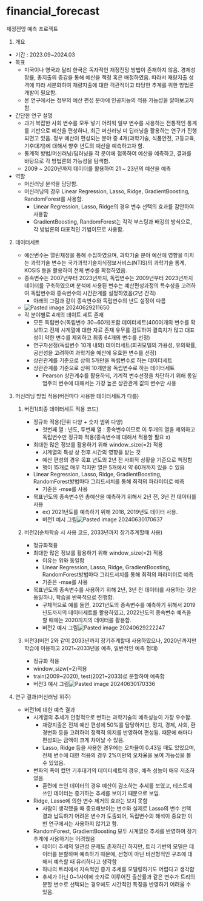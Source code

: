 # financial_forecast
재정전망 예측 프로젝트
1. 개요
- 기간 : 2023.09~2024.03
- 목표 
	- 미국이나 영국과 달리 한국은 독자적인 재정전망 방법이 존재하지 않음. 경제성장률, 총지출의 증감을 통해 예산을 책정 혹은 배정하였음. 따라서 재량지출 성격에 따라 세분화하여 재량지출에 대한 객관적이고 타당한 추계를 위한 방법론 개발이 필요함.
	- 본 연구에서는 정부의 예산 편성 분야에 인공지능의 적용 가능성을 알아보고자함.
- 간단한 연구 설명
	- 과거 복잡한 사회 변수를 모두 넣기 어려워 일부 변수를 사용하는 전통적인 통계를 기반으로 예산을 편성하나, 최근 머신러닝 미 딥러닝을 활용하는 연구가 진행되면고 있음. 정부 예산이 편성되는 분야 중 4개(과학기술, 식품안전, 고등교육, 기후대기)에 대해서 향후 년도의 예산을 예측하고자 함.
	- 통계적 방법/머신러닝/딥러닝을 각 분야에 접목하여 예산을 예측하고, 결과를 바탕으로 각 방법론의 가능성을 탐색함.
	- 2009 ~ 2020년까지 데이터를 활용하여 21 ~ 23년의 예산을 예측
- 역할
	- 머신러닝 분석을 담당함. 
	- 머신러닝의 경우 Linear Regression, Lasso, Ridge, GradientBoosting, RandomForest를 사용함.
		- Linear Regression, Lasso, Ridge의 경우 변수 선택의 효과를 감안하여 사용함
		- GradientBoosting, RandomForest는 각각 부스팅과 배깅의 방식으로, 각 방법론의 대표적인 기법이므로 사용함.
		
2. 데이터세트
	- 예산변수는 열린재정을 통해 수집하였으며, 과학기술 분야 예산에 영향을 미치는 과학기술 변수는 국가과학기술지식정보서비스(NTIS)의 과학기술 통계, KOSIS 등을 활용하여 전체 변수를 확정하였음.
	- 종속변수는 2007년부터 2023년까지, 독립변수는 2009년부터 2023년까지 데이터를 구축하였으며 분석에 사용된 변수는 예산편성과정의 특수성을 고려하여 독립변수와 종속변수의 시간관계를 설정하였음(2년 간격)
		- 아래의 그림과 같이 종속변수와 독립변수의 년도 설정이 다름
	- ![Pasted image 20240629211650](https://github.com/gyeong-min-kim-a/financial_forecast/assets/174190109/d0f30a56-0de0-4cfc-a68a-1f743ab7d305)
	- 각 분야별로 4개의 데이트 세트 존재
		- 모든 독립변수(독립변수 30~60개)포함 데이터세트(400여개의 변수를 확보하고 전체 시계열에 대한 자료 존재 유무를 검토하여 결측치가 많고 대표성이 약한 변수를 제외하고 최종 64개의 변수를 선정)
		- 연구자선정(독립변수 10개 내외) 데이터세트(회귀모델의 가용성, 유의확률, 공선성을 고려하여 과학기술 예산에 유효한 변수를 선정)
		- 상관관계를 기준으로 상위 5개만을 독립변수로 하는 데이터세트
		- 상관관계를 기준으로 상위 10개만을 독립변수로 하는 데이터세트
			- Pearson 상관계수를 활용하되, 기계적 변수선정을 차단하기 위해 동일범주의 변수에 대해서는 가장 높은 상관관계 값의 변수만 사용
			
3. 머신러닝 방법 적용(버전마다 사용한 데이터세트가 다름)
	1. 버전1(최종 데이터세트 적용 코드)
		- 정규화 적용(단위 다양 + 숫자 범위 다양)
			- 첫번째 열 : 년도, 두번째 열 : 종속변수이므로 이 두개의 열을 제외하고 독립변수만 정규화 적용(종속변수에 대해서 적용할 필요 x)
		- 최대한 많은 정보를 활용하기 위해 window_size(=2) 적용
			- 시계열의 특성 상 전후 시간의 영향을 받는 것 
			- 예산 편성의 경우 목표 년도의 2년 전 사회적 상황을 기준으로 책정함
			- 행이 15개로 매우 적지만 열은 5개에서 약 60개까지 있을 수 있음
		- Linear Regression, Lasso, Ridge, GradientBoosting, RandomForest방법마다 그리드서치를 통해 최적의 파라미터로 예측
			- 기준은 -mse를 사용
		- 목표년도의 종속변수인 총예산을 예측하기 위해서 2년 전, 3년 전 데이터를 사용
			- ex) 2021년도를 예측하기 위해 2018, 2019년도 데이터 사용.
			- 버전1 예시 그림![Pasted image 20240630170637](https://github.com/gyeong-min-kim-a/financial_forecast/assets/174190109/5adc4dff-f8d8-4911-af74-2a6d33934d85)

	2. 버전2(순차학습 시 사용 코드, 2033년까지 장기추계할때 사용)
		- 정규화적용
		- 최대한 많은 정보를 활용하기 위해 window_size(=2) 적용
			- 이유는 위와 동일함
			- Linear Regression, Lasso, Ridge, GradientBoosting, RandomForest방법마다 그리드서치를 통해 최적의 파라미터로 예측
			- 기준은 -mse를 사용
		- 목표년도의 종속변수를 사용하기 위해 2년, 3년 전 데이터를 사용하는 것은 동일하나, 학습을 반복적으로 진행함.
			- 구체적으로 예를 들면, 2021년도의 종속변수를 예측하기 위해서 2019년도까지의 데이터세트를 활용하였고, 2022년도의 종속변수 예측을 할 때에는 2020까지의 데이터를 활용함.
			- 버전2 예시 그림![Pasted image 20240629222247](https://github.com/gyeong-min-kim-a/financial_forecast/assets/174190109/379bd403-e2f2-4e09-98ed-f910aba02273)

	3. 버전3(버전 2와 같이 2033년까지 장기추계할때 사용하였으나, 2020년까지만 학습에 이용하고 2021~2033년을 예측, 일반적인 예측 형태)
		- 정규화 적용
		- window_sizw(=2)적용
		- train(2009~2020), test(2021~2033)로 분할하여 예측함
		- 버전3 예시 그림![Pasted image 20240630170336](https://github.com/gyeong-min-kim-a/financial_forecast/assets/174190109/08daa528-8429-4d49-bea4-a0e7d14060cc)

4. 연구 결과(머신러닝 위주)
	- 버전1에 대한 예측 결과
		- 시계열의 추세가 안정적으로 변하는 과학기술의 예측성능이 가장 우수함.
			- 재량지출은 전체 예산 편성에 50%를 담당하지만, 정치, 경제, 사회, 환경변화 등을 고려하여 정책적 의지를 반영하여 편성됨. 때문에 해마다 편성되는 금액이 크게 차이날 수 있음. 
			- Lasso, Ridge 등을 사용한 경우에는 오차율이 0.43일 때도 있었으며, 전체 변수에 대한 적용의 경우 2%미만의 오차율을 보여 가능성을 볼 수 있었음.
		- 변화의 폭이 컸던 기후대기의 데이터세트의 경우, 예측 성능이 매우 저조하였음.
			- 훈련에 쓰인 데이터의 경우 예산이 감소하는 추세를 보였고, 테스트에 쓰인 데이터는 증가하는 추세를 보이기 때문으로 보임.
		- Ridge, Lasso에 의한 변수 제거의 효과는 보지 못함
			- 사람이 생각했을 때 중요해보이는 변수와 실제로 Lasso의 변수 선택 결과 납득하기 어려운 변수가 도출되어, 독립변수의 해석이 중요한 이번 연구에서는 사용하지 않기고 함.
		- RandomForest, GradientBoosting 모두 시계열으 추세를 반영하여 장기추계에 사용하기는 어려웠음
			- 데이터 추세의 일관성 문제도 존재하긴 하지만, 트리 기반의 모델은 데이터를 분할하며 예측하기 때문에, 선형이 아닌 비선형적인 구조에 대해서 예측할 때 유리하다고 생각함
			- 하나의 트리에서 지속적인 증가 추세를 모델링하기도 어렵다고 생각함
			- 추세가 아닌 0~1사이에 숫자로 이루어진 출산률과 같은 변수가 트리의 분할 변수로 선택되는 경우에도 시간적인 특징을 반영하기 어려울 수 있음.
